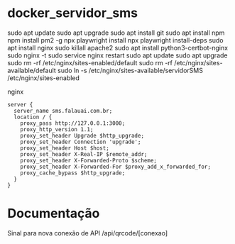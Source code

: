 # docker_servidor_sms

sudo apt update
sudo apt upgrade
sudo apt install git
sudo apt install npm
npm install pm2 -g
npx playwright install
npx playwright install-deps
sudo apt install nginx
sudo killall apache2
sudo apt install python3-certbot-nginx
sudo nginx -t
sudo service nginx restart
sudo apt update
sudo apt upgrade
sudo rm -rf /etc/nginx/sites-enabled/default
sudo rm -rf /etc/nginx/sites-available/default
sudo ln -s /etc/nginx/sites-available/servidorSMS /etc/nginx/sites-enabled

nginx
```
server {
  server_name sms.falauai.com.br;
  location / {
    proxy_pass http://127.0.0.1:3000;
    proxy_http_version 1.1;
    proxy_set_header Upgrade $http_upgrade;
    proxy_set_header Connection 'upgrade';
    proxy_set_header Host $host;
    proxy_set_header X-Real-IP $remote_addr;
    proxy_set_header X-Forwarded-Proto $scheme;
    proxy_set_header X-Forwarded-For $proxy_add_x_forwarded_for;
    proxy_cache_bypass $http_upgrade;
  }
}
```


# Documentação

Sinal para nova conexão de API 
/api/qrcode/[conexao]

